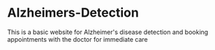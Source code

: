 # Alzheimers-Detection
This is a basic website for Alzheimer's disease detection and booking appointments with the doctor for immediate care
